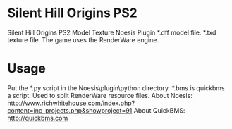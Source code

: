 # Silent Hill Origins PS2
Silent Hill Origins PS2 Model Texture Noesis Plugin
*.dff model file.
*.txd texture file.
The game uses the RenderWare engine.
# Usage
Put the *.py script in the Noesis\plugin\python directory.
*.bms is quickbms a script. Used to split RenderWare resource files.
About Noesis:
http://www.richwhitehouse.com/index.php?content=inc_projects.php&showproject=91
About QuickBMS:
http://quickbms.com


